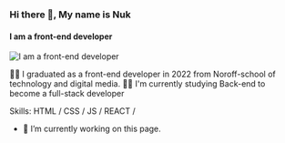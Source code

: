 ### Hi there 👋, My name is Nuk
#### I am a front-end developer
![I am a front-end developer](https://arturssmirnovs.github.io/github-profile-readme-generator/images/banner.png)

:man_student: I graduated as a front-end developer in 2022 from Noroff-school of technology and digital media. 
:man_technologist: I'm currently studying Back-end to become a full-stack developer

Skills: HTML / CSS / JS / REACT /  

- 🔭 I’m currently working on this page. 
